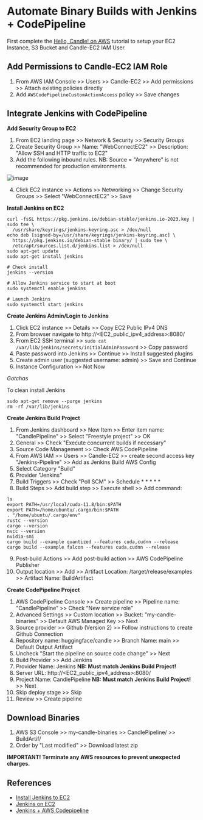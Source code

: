 # Automate Binary Builds with Jenkins + CodePipeline

First complete the [Hello, Candle! on AWS](./hello-aws.md) tutorial to setup your EC2 Instance, S3 Bucket and Candle-EC2 IAM User.

## Add Permissions to Candle-EC2 IAM Role

1. From AWS IAM Console >> Users >> Candle-EC2 >> Add permissions >> Attach existing policies directly
2. Add `AWSCodePipelineCustomActionAccess` policy >> Save changes

## Integrate Jenkins with CodePipeline

**Add Security Group to EC2**

1. From EC2 landing page >> Network & Security >> Security Groups 
2. Create Security Group >> Name: "WebConnectEC2" >> Description: "Allow SSH and HTTP traffic to EC2"
3. Add the following inbound rules. NB: Source = "Anywhere" is not recommended for production environments.

![image](../assets/aws-ec2-security-group.png)  

4. Click EC2 instance >> Actions >> Networking >> Change Security Groups >> Select "WebConnectEC2" >> Save

**Install Jenkins on EC2**

```
curl -fsSL https://pkg.jenkins.io/debian-stable/jenkins.io-2023.key | sudo tee \
  /usr/share/keyrings/jenkins-keyring.asc > /dev/null
echo deb [signed-by=/usr/share/keyrings/jenkins-keyring.asc] \
  https://pkg.jenkins.io/debian-stable binary/ | sudo tee \
  /etc/apt/sources.list.d/jenkins.list > /dev/null
sudo apt-get update
sudo apt-get install jenkins

# Check install
jenkins --version

# Allow Jenkins service to start at boot
sudo systemctl enable jenkins

# Launch Jenkins
sudo systemctl start jenkins
```

**Create Jenkins Admin/Login to Jenkins**

1. Click EC2 instance >> Details >> Copy EC2 Public IPv4 DNS
2. From browser navigate to http://<EC2_public_ipv4_address>:8080/
3. From EC2 SSH terminal >> `sudo cat /var/lib/jenkins/secrets/initialAdminPassword` >> Copy password
4. Paste password into Jenkins >> Continue >> Install suggested plugins
5. Create admin user (suggested username: admin) >> Save and Continue
6. Instance Configuration >> Not Now


*Gotchas*

To clean install Jenkins
```
sudo apt-get remove --purge jenkins
rm -rf /var/lib/jenkins
```

**Create Jenkins Build Project**
1. From Jenkins dashboard >> New Item >> Enter item name: "CandlePipeline" >> Select "Freestyle project" >> OK
2. General >> Check "Execute concurrent builds if necessary"
3. Source Code Management >> Check AWS CodePipeline
4. From AWS IAM >> Users >> Candle-EC2 >> create second access key "Jenkins-Pipeline" >> Add as Jenkins Build AWS Config
5. Select Category "Build"
6. Provider "Jenkins"
7. Build Triggers >> Check "Poll SCM" >> Schedule * * * * *
8. Build Steps >> Add build step >> Execute shell >> Add command:
  ```
  ls
  export PATH=/usr/local/cuda-11.8/bin:$PATH
  export PATH=/home/ubuntu/.cargo/bin:$PATH
  . "/home/ubuntu/.cargo/env"
  rustc --version
  cargo --version
  nvcc --version
  nvidia-smi
  cargo build --example quantized --features cuda,cudnn --release
  cargo build --example falcon --features cuda,cudnn --release
  ```
9. Post-build Actions >> Add post-build action >> AWS CodePipeline Publisher
10. Output location >> Add >> Artifact Location: /target/release/examples >> Artifact Name: BuildArtifact

**Create CodePipeline Project**
1. AWS CodePipeline Console >> Create pipeline >> Pipeline name: "CandlePipeline" >> Check "New service role"
2. Advanced Settings >> Custom location >> Bucket: "my-candle-binaries" >> Default AWS Managed Key >> Next
3. Source provider >> Github (Version 2) >> Follow instructions to create Github Connection
4. Repository name: huggingface/candle >> Branch Name: main >> Default Output Artifact
5. Uncheck "Start the pipeline on source code change" >> Next
6. Build Provider >> Add Jenkins
7. Provider Name: Jenkins **NB: Must match Jenkins Build Project!**
8. Server URL: http://<EC2_public_ipv4_address>:8080/
9. Project Name: CandlePipeline **NB: Must match Jenkins Build Project!** >> Next
10. Skip deploy stage >> Skip
11. Review >> Create pipeline

## Download Binaries

1. AWS S3 Console >> my-candle-binaries >> CandlePipeline/ >> BuildArtif/
2. Order by "Last modified" >> Download latest zip

**IMPORTANT! Terminate any AWS resources to prevent unexpected charges.** 

## References
* [Install Jenkins to EC2](https://www.jenkins.io/doc/book/installing/linux/#debianubuntu)
* [Jenkins on EC2](https://www.jenkins.io/doc/tutorials/tutorial-for-installing-jenkins-on-AWS/#installing-and-configuring-jenkins)
* [Jenkins + AWS Codepipeline](https://docs.aws.amazon.com/codepipeline/latest/userguide/tutorials-four-stage-pipeline.html#tutorials-four-stage-pipeline-prerequisites-jenkins-iam-role/)